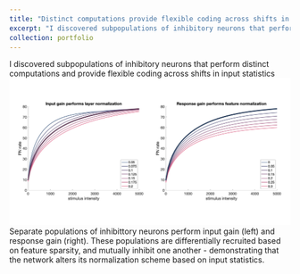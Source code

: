 ```yaml
---
title: "Distinct computations provide flexible coding across shifts in input statistics"
excerpt: "I discovered subpopulations of inhibitory neurons that perform distinct computations and provide flexible coding across shifts in input statistics<br/><img src='/images/model_input_gain_response_gain.jpg' width='800'> <br/> Separate populations of inhibittory neurons perform input gain (left) and response gain (right). These populations are differentially recruited based on feature sparsity, and mutually inhibit one another. Therefore the network alters its normalization scheme based on input statistics."
collection: portfolio
---
```


I discovered subpopulations of inhibitory neurons that perform distinct computations and provide flexible coding across shifts in input statistics<br/><img src='/images/model_input_gain_response_gain.jpg' width='800'> <br/> Separate populations of inhibittory neurons perform input gain (left) and response gain (right). These populations are differentially recruited based on feature sparsity, and mutually inhibit one another - demonstrating that the network alters its normalization scheme based on input statistics.
